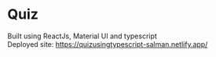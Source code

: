 # Quiz

Built using ReactJs, Material UI and typescript <br/>
Deployed site: https://quizusingtypescript-salman.netlify.app/
